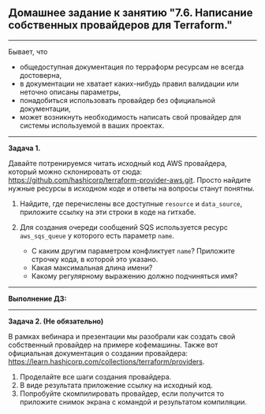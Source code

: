 ## Домашнее задание к занятию "7.6. Написание собственных провайдеров для Terraform."
___
Бывает, что

- общедоступная документация по терраформ ресурсам не всегда достоверна,
- в документации не хватает каких-нибудь правил валидации или неточно описаны параметры,
- понадобиться использовать провайдер без официальной документации,
- может возникнуть необходимость написать свой провайдер для системы используемой в ваших проектах.
___
**Задача 1.**

Давайте потренируемся читать исходный код AWS провайдера, который можно склонировать от сюда: https://github.com/hashicorp/terraform-provider-aws.git. 
Просто найдите нужные ресурсы в исходном коде и ответы на вопросы станут понятны.

1. Найдите, где перечислены все доступные `resource` и `data_source`, приложите ссылку на эти строки в коде на гитхабе.


2. Для создания очереди сообщений SQS используется ресурс `aws_sqs_queue` у которого есть параметр `name`.

    - С каким другим параметром конфликтует `name`? Приложите строчку кода, в которой это указано.
    - Какая максимальная длина имени?
    - Какому регулярному выражению должно подчиняться имя?
___
**Выполнение ДЗ:**

___
**Задача 2. (Не обязательно)**

В рамках вебинара и презентации мы разобрали как создать свой собственный провайдер на примере кофемашины. Также вот официальная документация о создании провайдера: https://learn.hashicorp.com/collections/terraform/providers.

1. Проделайте все шаги создания провайдера.
2. В виде результата приложение ссылку на исходный код.
3. Попробуйте скомпилировать провайдер, если получится то приложите снимок экрана с командой и результатом компиляции.
